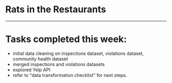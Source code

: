 # Rats in the Restaurants

---
# Tasks completed this week:
* initial data cleaning on inspections dataset, violations dataset, community health dataset
* merged inspections and violations datasets
* explored Yelp API
* refer to "data transformation checklist" for next steps.
